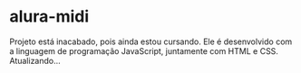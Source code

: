 # alura-midi
Projeto está inacabado, pois ainda estou cursando.
Ele é desenvolvido com a linguagem de programação
JavaScript, juntamente com HTML e CSS.
Atualizando...

